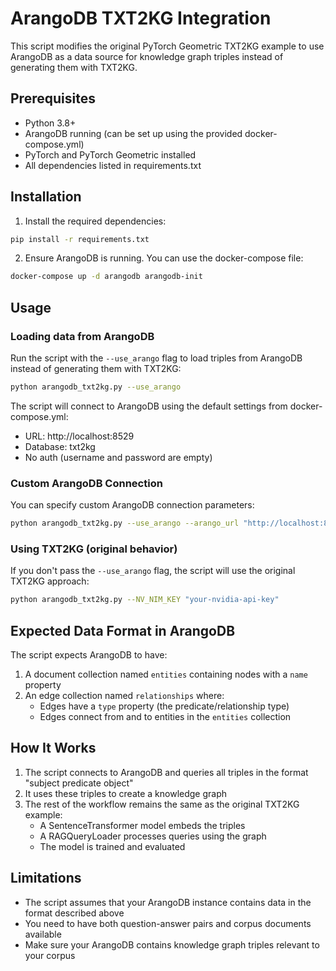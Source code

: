 # ArangoDB TXT2KG Integration

This script modifies the original PyTorch Geometric TXT2KG example to use ArangoDB as a data source for knowledge graph triples instead of generating them with TXT2KG.

## Prerequisites

- Python 3.8+
- ArangoDB running (can be set up using the provided docker-compose.yml)
- PyTorch and PyTorch Geometric installed
- All dependencies listed in requirements.txt

## Installation

1. Install the required dependencies:

```bash
pip install -r requirements.txt
```

2. Ensure ArangoDB is running. You can use the docker-compose file:

```bash
docker-compose up -d arangodb arangodb-init
```

## Usage

### Loading data from ArangoDB

Run the script with the `--use_arango` flag to load triples from ArangoDB instead of generating them with TXT2KG:

```bash
python arangodb_txt2kg.py --use_arango
```

The script will connect to ArangoDB using the default settings from docker-compose.yml:
- URL: http://localhost:8529
- Database: txt2kg
- No auth (username and password are empty)

### Custom ArangoDB Connection

You can specify custom ArangoDB connection parameters:

```bash
python arangodb_txt2kg.py --use_arango --arango_url "http://localhost:8529" --arango_db "your_db" --arango_user "username" --arango_password "password"
```

### Using TXT2KG (original behavior)

If you don't pass the `--use_arango` flag, the script will use the original TXT2KG approach:

```bash
python arangodb_txt2kg.py --NV_NIM_KEY "your-nvidia-api-key"
```

## Expected Data Format in ArangoDB

The script expects ArangoDB to have:

1. A document collection named `entities` containing nodes with a `name` property
2. An edge collection named `relationships` where:
   - Edges have a `type` property (the predicate/relationship type)
   - Edges connect from and to entities in the `entities` collection

## How It Works

1. The script connects to ArangoDB and queries all triples in the format "subject predicate object"
2. It uses these triples to create a knowledge graph
3. The rest of the workflow remains the same as the original TXT2KG example:
   - A SentenceTransformer model embeds the triples
   - A RAGQueryLoader processes queries using the graph
   - The model is trained and evaluated

## Limitations

- The script assumes that your ArangoDB instance contains data in the format described above
- You need to have both question-answer pairs and corpus documents available
- Make sure your ArangoDB contains knowledge graph triples relevant to your corpus 